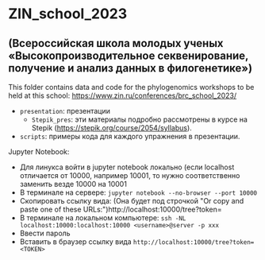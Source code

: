# ZIN_school_2023
## (Всероссийская школа молодых ученых «Высокопроизводительное секвенирование, получение и анализ данных в филогенетике»)

This folder contains data and code for the phylogenomics workshops to be held at this school:
https://www.zin.ru/conferences/brc_school_2023/

- `presentation`: презентации
  - `Stepik_pres`: эти материалы подробно рассмотрены в курсе на Stepik (https://stepik.org/course/2054/syllabus).
- `scripts`: примеры кода для каждого упражнения в презентации.



Jupyter Notebook:
- Для линукса войти в jupyter notebook локально (если localhost отличается от 10000, например 10001, то нужно соответственно заменить везде 10000 на 10001
- В терминале на сервере:
`jupyter notebook --no-browser --port 10000`
- Скопировать ссылку вида: (Она будет под строчкой "Or copy and paste one of these URLs:")http://localhost:10000/tree?token=<TOKEN>
- В терминале на локальном компьютере:
`ssh -NL localhost:10000:localhost:10000 <username>@server -p xxx`
- Ввести пароль
- Вставить в браузер ссылку вида `http://localhost:10000/tree?token=<TOKEN>`